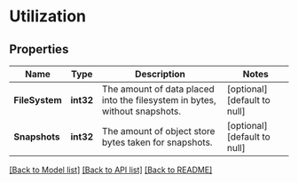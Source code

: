 # Utilization

## Properties
Name | Type | Description | Notes
------------ | ------------- | ------------- | -------------
**FileSystem** | **int32** | The amount of data placed into the filesystem in bytes, without snapshots. | [optional] [default to null]
**Snapshots** | **int32** | The amount of object store bytes taken for snapshots. | [optional] [default to null]

[[Back to Model list]](../README.md#documentation-for-models) [[Back to API list]](../README.md#documentation-for-api-endpoints) [[Back to README]](../README.md)


